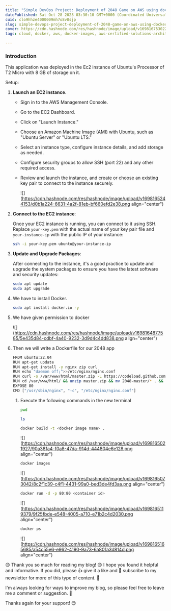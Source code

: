 ```yaml
---
title: "Simple DevOps Project: Deployment of 2048 Game on AWS using docker"
datePublished: Sat Oct 28 2023 03:30:10 GMT+0000 (Coordinated Universal Time)
cuid: clo9hhze4000009mh7o8v8sjp
slug: simple-devops-project-deployment-of-2048-game-on-aws-using-docker
cover: https://cdn.hashnode.com/res/hashnode/image/upload/v1698167530223/c1ff46a7-c547-408f-982b-0caaa3920113.gif
tags: cloud, docker, aws, docker-images, aws-certified-solutions-architect-associate

---
```


### **Introduction**

This application was deployed in the Ec2 instance of Ubuntu's Processor of T2 Micro with 8 GB of storage on it.

Setup:

1. **Launch an EC2 instance.**
    
    * Sign in to the AWS Management Console.
        
    * Go to the EC2 Dashboard.
        
    * Click on "Launch Instance."
        
    * Choose an Amazon Machine Image (AMI) with Ubuntu, such as "Ubuntu Server" or "Ubuntu LTS."
        
    * Select an instance type, configure instance details, and add storage as needed.
        
    * Configure security groups to allow SSH (port 22) and any other required access.
        
    * Review and launch the instance, and create or choose an existing key pair to connect to the instance securely.
        
        ![](https://cdn.hashnode.com/res/hashnode/image/upload/v1698165244153/d0b1a224-6631-4a2f-81eb-bf660efd2e38.png align="center")
        
2. **Connect to the EC2 instance**:
    
    Once your EC2 instance is running, you can connect to it using SSH. Replace `your-key.pem` with the actual name of your key pair file and `your-instance-ip` with the public IP of your instance:
    
    ```bash
    ssh -i your-key.pem ubuntu@your-instance-ip
    ```
    
3. **Update and Upgrade Packages**:
    
    After connecting to the instance, it's a good practice to update and upgrade the system packages to ensure you have the latest software and security updates:
    
    ```bash
    sudo apt update
    sudo apt upgrade
    ```
    
4. We have to install Docker.
    
    ```bash
    sudo apt install docker.io -y
    ```
    
5. We have given permission to docker
    
    ![](https://cdn.hashnode.com/res/hashnode/image/upload/v1698164877585/5e435d84-cdbf-4a40-9232-3d9d4c4dd838.png align="center")
    
6. Then we will write a Dockerfile for our 2048 app
    
    ```bash
    FROM ubuntu:22.04
    RUN apt-get update
    RUN apt-get install -y nginx zip curl
    RUN echo "daemon off;">>/etc/nginx/nginx.conf
    RUN curl -o /var/www/html/master.zip -L https://codeload.github.com/jabir000/2048/zip/master
    RUN cd /var/www/html/ && unzip master.zip && mv 2048-master/* . && rm -rf 2048-master master.zip
    EXPOSE 80
    CMD ["/usr/sbin/nginx", "-c", "/etc/nginx/nginx.conf"]
    ```
    
    1. Execute the following commands in the new terminal
        
        ```bash
        pwd
        
        ls
        
        docker build -t <docker image name> .
        ```
        
        ![](https://cdn.hashnode.com/res/hashnode/image/upload/v1698165021927/90a381a4-f0a8-47da-914d-444804e6e128.png align="center")
        
        ```bash
        docker images
        ```
        
        ![](https://cdn.hashnode.com/res/hashnode/image/upload/v1698165073042/8c2f1c39-c4f1-4431-99a0-bed3de4fd3aa.png align="center")
        
        ```bash
        docker run -d -p 80:80 <container id>
        ```
        
        ![](https://cdn.hashnode.com/res/hashnode/image/upload/v1698165119379/9f25fbde-e548-4005-a710-e71b2c4d2030.png align="center")
        
        ```bash
        docker ps
        ```
        
        ![](https://cdn.hashnode.com/res/hashnode/image/upload/v1698165165685/a54c55e6-e962-4190-9a73-6a801a3d814d.png align="center")
        

😊 Thank you so much for reading my blog! 😊 I hope you found it helpful and informative. If you did, please 👍 give it a like and 💌 subscribe to my newsletter for more of this type of content. 💌

I'm always looking for ways to improve my blog, so please feel free to leave me a comment or suggestion. 💬

Thanks again for your support! 😊